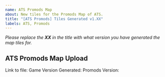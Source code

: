 ```yaml
---
name: ATS Promods Map
about: New tiles for the Promods Map of ATS.
title: "[ATS Promods] Tiles Generated v1.XX"
labels: ATS, Promods
---
```


*Please replace the **XX** in the title with what version you have generated the map tiles for.*

## ATS Promods Map Upload

Link to file:
Game Version Generated:
Promods Version: